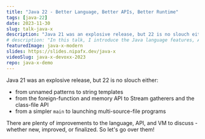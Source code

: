 ```yaml
---
title: "Java 22 - Better Language, Better APIs, Better Runtime"
tags: [java-22]
date: 2023-11-30
slug: talk-java-x
description: "Java 21 was an explosive release, but 22 is no slouch either: Unnamed patterns, stream gatherers, multi-source-file launcher plus many new and improved features in preview"
# description: "In this talk, I introduce the Java language features, API changes, and JVM capabilities that recent Java releases brought to the ecosystem and also discuss the current release and support model"
featuredImage: java-x-modern
slides: https://slides.nipafx.dev/java-x
videoSlug: java-x-devoxx-2023
repo: java-x-demo
---
```


Java 21 was an explosive release, but 22 is no slouch either:

* from unnamed patterns to string templates
* from the foreign-function and memory API to Stream gatherers and the class-file API
* from a simpler `main` to launching multi-source-file programs

There are plenty of improvements to the language, API, and VM to discuss - whether new, improved, or finalized.
So let's go over them!
